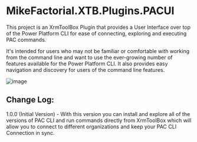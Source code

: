 # MikeFactorial.XTB.Plugins.PACUI
This project is an XrmToolBox Plugin that provides a User Interface over top of the Power Platform CLI for ease of connecting, exploring and executing PAC commands.

It's intended for users who may not be familiar or comfortable with working from the command line and want to use the ever-growing number of features available for the Power Platform CLI. It also  provides easy navigation and discovery for users of the command line features.

![image](https://github.com/mikefactorial/MikeFactorial.XTB.Plugins.PACUI/assets/42348035/06d84820-013f-4b75-ae19-26a61bca64d7)


## Change Log:
1.0.0 (Initial Version) - With this version you can install and explore all of the versions of PAC CLI and run commands directly from XrmToolBox which will allow you to connect to different organizations and keep your PAC CLI Connection in sync.
